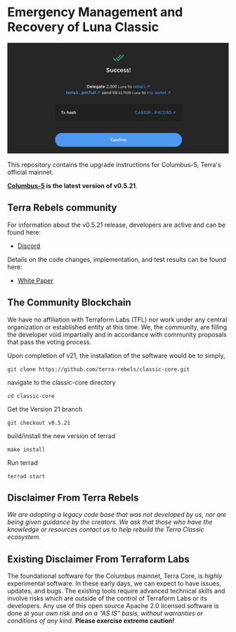 # Emergency Management and Recovery of Luna Classic

![banner](launch-banner.png)

This repository contains the upgrade instructions for Columbus-5, Terra's official mainnet. 

**[Columbus-5](https://github.com/terra-rebels/classic-core) is the latest version of v0.5.21**.

## Terra Rebels community

For information about the v0.5.21 release, developers are active and can be found here:

- [Discord](https://discord.gg/RCm7PuT9wF)

Details on the code changes, implementation, and test results can be found here:

- [White Paper](https://arxiv.org/pdf/2207.01700.pdf)

## The Community Blockchain 

We have no affiliation with Terraform Labs (TFL) nor work under any central organization or established entity at this time. We, the community, are filling the developer void impartially and in accordance with community proposals that pass the voting process. 

Upon completion of v21, the installation of the software would be to simply,

```
git clone https://github.com/terra-rebels/classic-core.git
```

navigate to the classic-core directory 

```
cd classic-core
```
Get the Version 21 branch
```
git checkout v0.5.21
```
build/install the new version of terrad
```
make install

```
Run terrad
```
terrad start
```

## Disclaimer From Terra Rebels

*We are adopting a legacy code base that was not developed by us, nor are being given guidance by the creators. We ask that those who have the knowledge or resources contact us to help rebuild the Terra Classic ecosystem.*

## Existing Disclaimer From Terraform Labs

The foundational software for the Columbus mainnet, Terra Core, is *highly* experimental software. In these early days, we can expect to have issues, updates, and bugs. The existing tools require advanced technical skills and involve risks which are outside of the control of Terraform Labs or its developers. Any use of this open source Apache 2.0 licensed software is done at your _own risk and on a “AS IS” basis, without warranties or conditions of any kind_. **Please exercise extreme caution!**

